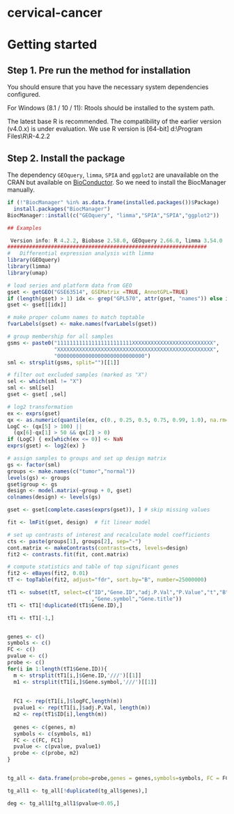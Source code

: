 # cervical-cancer

# Getting started

## Step 1. Pre run the method for installation

You should ensure that you have the necessary system dependencies configured.

For Windows (8.1 / 10 / 11): Rtools should be installed to the system path.

The latest base R is recommended. The compatibility of the earlier version (v4.0.x) is under evaluation.
We use R version is [64-bit] d:\Program Files\R\R-4.2.2

## Step 2. Install the package
The dependency `GEOquery`, `limma`, `SPIA` and `ggplot2` are unavailable on the CRAN but available on [BioConductor](https://www.bioconductor.org/). So we need to install the BiocManager manually. 

``` r
if (!"BiocManager" %in% as.data.frame(installed.packages())$Package)
  install.packages("BiocManager")
BiocManager::install(c("GEOquery", "limma","SPIA","SPIA","ggplot2"))

## Examples

 Version info: R 4.2.2, Biobase 2.58.0, GEOquery 2.66.0, limma 3.54.0
################################################################
#   Differential expression analysis with limma
library(GEOquery)
library(limma)
library(umap)

# load series and platform data from GEO
gset <- getGEO("GSE63514", GSEMatrix =TRUE, AnnotGPL=TRUE)
if (length(gset) > 1) idx <- grep("GPL570", attr(gset, "names")) else idx <- 1
gset <- gset[[idx]]

# make proper column names to match toptable 
fvarLabels(gset) <- make.names(fvarLabels(gset))

# group membership for all samples
gsms <- paste0("111111111111111111111111XXXXXXXXXXXXXXXXXXXXXXXXXX",
               "XXXXXXXXXXXXXXXXXXXXXXXXXXXXXXXXXXXXXXXXXXXXXXXXXX",
               "0000000000000000000000000000")
sml <- strsplit(gsms, split="")[[1]]

# filter out excluded samples (marked as "X")
sel <- which(sml != "X")
sml <- sml[sel]
gset <- gset[ ,sel]

# log2 transformation
ex <- exprs(gset)
qx <- as.numeric(quantile(ex, c(0., 0.25, 0.5, 0.75, 0.99, 1.0), na.rm=T))
LogC <- (qx[5] > 100) ||
  (qx[6]-qx[1] > 50 && qx[2] > 0)
if (LogC) { ex[which(ex <= 0)] <- NaN
exprs(gset) <- log2(ex) }

# assign samples to groups and set up design matrix
gs <- factor(sml)
groups <- make.names(c("tumor","normal"))
levels(gs) <- groups
gset$group <- gs
design <- model.matrix(~group + 0, gset)
colnames(design) <- levels(gs)

gset <- gset[complete.cases(exprs(gset)), ] # skip missing values

fit <- lmFit(gset, design)  # fit linear model

# set up contrasts of interest and recalculate model coefficients
cts <- paste(groups[1], groups[2], sep="-")
cont.matrix <- makeContrasts(contrasts=cts, levels=design)
fit2 <- contrasts.fit(fit, cont.matrix)

# compute statistics and table of top significant genes
fit2 <- eBayes(fit2, 0.01)
tT <- topTable(fit2, adjust="fdr", sort.by="B", number=25000000)

tT1 <- subset(tT, select=c("ID","Gene.ID","adj.P.Val","P.Value","t","B","logFC"
                           ,"Gene.symbol","Gene.title"))
tT1 <- tT1[!duplicated(tT1$Gene.ID),]

tT1 <- tT1[-1,]


genes <- c()
symbols <- c()
FC <- c()
pvalue <- c()
probe <- c()
for(i in 1:length(tT1$Gene.ID)){
  m <- strsplit(tT1[i,]$Gene.ID,'///')[[1]]
  m1 <- strsplit(tT1[i,]$Gene.symbol,'///')[[1]]
  
  
  FC1 <- rep(tT1[i,]$logFC,length(m))
  pvalue1 <- rep(tT1[i,]$adj.P.Val, length(m))
  m2 <- rep(tT1$ID[i],length(m))
  
  genes <- c(genes, m)
  symbols <- c(symbols, m1)
  FC <- c(FC, FC1)
  pvalue <- c(pvalue, pvalue1)
  probe <- c(probe, m2)
}


tg_all <- data.frame(probe=probe,genes = genes,symbols=symbols, FC = FC, pvalue = pvalue)

tg_all1 <- tg_all[!duplicated(tg_all$genes),]

deg <- tg_all1[tg_all1$pvalue<0.05,]
